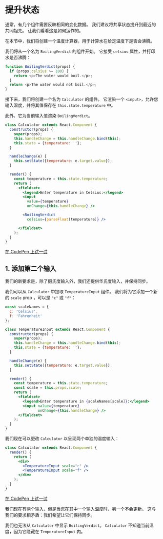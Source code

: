 # 提升状态

通常，有几个组件需要反映相同的变化数据。 我们建议将共享状态提升到最近的共同祖先。 让我们看看这是如何运作的。

在本节中，我们将创建一个温度计算器，用于计算水在给定温度下是否会沸腾。

我们将从一个名为 `BoilingVerdict` 的组件开始。 它接受 `celsius` 属性，并打印水是否沸腾：

```javascript
function BoilingVerdict(props) {
  if (props.celsius >= 100) {
    return <p>The water would boil.</p>;
  }
  return <p>The water would not boil.</p>;
}
```

接下来，我们将创建一个名为 `Calculator` 的组件。 它渲染一个 `<input>`，允许您输入温度，并将其值保存在 `this.state.temperature` 中。

此外，它为当前输入值渲染 `BoilingVerdict`。

```jsx
class Calculator extends React.Component {
  constructor(props) {
    super(props);
    this.handleChange = this.handleChange.bind(this);
    this.state = {temperature: ''};
  }

  handleChange(e) {
    this.setState({temperature: e.target.value});
  }

  render() {
    const temperature = this.state.temperature;
    return (
      <fieldset>
        <legend>Enter temperature in Celsius:</legend>
        <input
          value={temperature}
          onChange={this.handleChange} />

        <BoilingVerdict
          celsius={parseFloat(temperature)} />

      </fieldset>
    );
  }
}
```

[在 CodePen 上试一试](https://codepen.io/gaearon/pen/ZXeOBm?editors=0010)

## 1. 添加第二个输入

我们的新要求是，除了摄氏度输入外，我们还提供华氏度输入，并保持同步。

我们可以从 `Calculator` 中提取 `TemperatureInput` 组件。 我们将为它添加一个新的 `scale` prop ，可以是 `"c"` 或 `"f"`：

```jsx
const scaleNames = {
  c: 'Celsius',
  f: 'Fahrenheit'
};

class TemperatureInput extends React.Component {
  constructor(props) {
    super(props);
    this.handleChange = this.handleChange.bind(this);
    this.state = {temperature: ''};
  }

  handleChange(e) {
    this.setState({temperature: e.target.value});
  }

  render() {
    const temperature = this.state.temperature;
    const scale = this.props.scale;
    return (
      <fieldset>
        <legend>Enter temperature in {scaleNames[scale]}:</legend>
        <input value={temperature}
               onChange={this.handleChange} />
      </fieldset>
    );
  }
}
```

我们现在可以更改 `Calculator` 以呈现两个单独的温度输入：

```jsx
class Calculator extends React.Component {
  render() {
    return (
      <div>
        <TemperatureInput scale="c" />
        <TemperatureInput scale="f" />
      </div>
    );
  }
}
```

[在 CodePen 上试一试](https://codepen.io/gaearon/pen/jGBryx?editors=0010)

我们现在有两个输入，但是当您在其中一个输入温度时，另一个不会更新。 这与我们的要求相矛盾：我们希望让它们保持同步。

我们也无法从 `Calculator` 中显示 `BoilingVerdict`。 `Calculator` 不知道当前温度，因为它隐藏在 `TemperatureInput` 内。